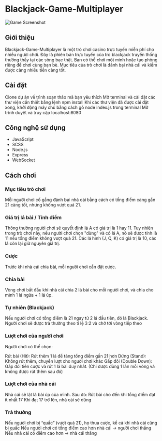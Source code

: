 # Blackjack-Game-Multiplayer

![Game Screenshot](https://i.ibb.co/S3vjPCX/blackjack-background.jpg)

## Giới thiệu
Blackjack-Game-Multiplayer là một trò chơi casino trực tuyến miễn phí cho nhiều người chơi. Đây là phiên bản trực tuyến của trò blackjack truyền thống thường thấy tại các sòng bạc thật. Bạn có thể chơi một mình hoặc tạo phòng riêng để chơi cùng bạn bè. Mục tiêu của trò chơi là đánh bại nhà cái và kiếm được càng nhiều tiền càng tốt.

## Cài đặt
Clone dự án về trình soạn thảo mã bạn yêu thích
Mở terminal và cài đặt các thư viện cần thiết bằng lệnh npm install
Khi các thư viện đã được cài đặt xong, khởi động máy chủ bằng cách gõ node index.js trong terminal
Mở trình duyệt và truy cập localhost:8080

## Công nghệ sử dụng
* JavaScript
* SCSS
* Node.js
* Express
* WebSocket

## Cách chơi

### Mục tiêu trò chơi

Mỗi người chơi cố gắng đánh bại nhà cái bằng cách có tổng điểm càng gần 21 càng tốt, nhưng không vượt quá 21.

### Giá trị lá bài / Tính điểm

Thông thường người chơi sẽ quyết định lá A có giá trị là 1 hay 11. Tuy nhiên trong trò chơi này, nếu người chơi chọn "dừng" và có lá A, nó sẽ được tính là 11 nếu tổng điểm không vượt quá 21.
Các lá hình (J, Q, K) có giá trị là 10, các lá còn lại giữ nguyên giá trị.

### Cược

Trước khi nhà cái chia bài, mỗi người chơi cần đặt cược.

### Chia bài

Vòng chơi bắt đầu khi nhà cái chia 2 lá bài cho mỗi người chơi, và chia cho mình 1 lá ngửa + 1 lá úp.

### Tự nhiên (Blackjack)

Nếu người chơi có tổng điểm là 21 ngay từ 2 lá đầu tiên, đó là Blackjack.
Người chơi sẽ được trả thưởng theo tỉ lệ 3:2 và chờ tới vòng tiếp theo

### Lượt chơi của người chơi

Người chơi có thể chọn:

Rút bài (Hit): Rút thêm 1 lá để tăng tổng điểm gần 21 hơn
Dừng (Stand): Không rút thêm, chuyển lượt cho người chơi khác
Gấp đôi (Double Down): Gấp đôi tiền cược và rút 1 lá bài duy nhất. (Chỉ được dùng 1 lần mỗi vòng và không được rút thêm sau đó)

### Lượt chơi của nhà cái

Nhà cái sẽ lật lá bài úp của mình. Sau đó:
Rút bài cho đến khi tổng điểm đạt ít nhất 17
Khi đạt 17 trở lên, nhà cái sẽ dừng

### Trả thưởng

Nếu người chơi bị “quắc” (vượt quá 21), họ thua cược, kể cả khi nhà cái cũng bị quắc
Nếu người chơi có tổng điểm cao hơn nhà cái → người chơi thắng
Nếu nhà cái có điểm cao hơn → nhà cái thắng

